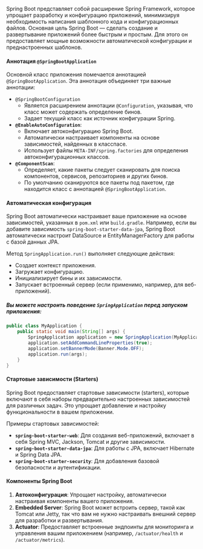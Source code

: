 Spring Boot представляет собой расширение Spring Framework, которое упрощает разработку и конфигурацию приложений, минимизируя необходимость написания шаблонного кода и конфигурационных файлов. Основная цель Spring Boot — сделать создание и развертывание приложений более быстрым и простым. Для этого он предоставляет мощные возможности автоматической конфигурации и преднастроенных шаблонов.

#### **Аннотация `@SpringBootApplication`**

Основной класс приложения помечается аннотацией `@SpringBootApplication`. Эта аннотация объединяет три важные аннотации:

- `@SpringBootConfiguration`
    - Является расширением аннотации `@Configuration`, указывая, что класс может содержать определение бинов.
    - Задает текущий класс как источник конфигурации Spring.
- **`@EnableAutoConfiguration`**:
    - Включает автоконфигурацию Spring Boot.
    - Автоматически настраивает компоненты на основе зависимостей, найденных в класспасе.
    - Использует файлы `META-INF/spring.factories` для определения автоконфигурационных классов.
- **`@ComponentScan`**:
    - Определяет, какие пакеты следует сканировать для поиска компонентов, сервисов, репозиториев и других бинов.
    - По умолчанию сканируются все пакеты под пакетом, где находится класс с аннотацией `@SpringBootApplication`.
#### **Автоматическая конфигурация**

Spring Boot автоматически настраивает ваше приложение на основе зависимостей, указанных в `pom.xml` или `build.gradle`. Например, если вы добавите зависимость `spring-boot-starter-data-jpa`, Spring Boot автоматически настроит DataSource и EntityManagerFactory для работы с базой данных JPA.

Метод `SpringApplication.run()` выполняет следующие действия:

- Создает контекст приложения.
- Загружает конфигурацию.
- Инициализирует бины и их зависимости.
- Запускает встроенный сервер (если применимо, например, для веб-приложений).

##### Вы можете настроить поведение `SpringApplication` перед запуском приложения:

```java
public class MyApplication {
    public static void main(String[] args) {
        SpringApplication application = new SpringApplication(MyApplication.class);
        application.setAddCommandLineProperties(true);
        application.setBannerMode(Banner.Mode.OFF);
        application.run(args);
    }
}
```

#### **Стартовые зависимости (Starters)**

Spring Boot предоставляет стартовые зависимости (starters), которые включают в себя наборы предварительно настроенных зависимостей для различных задач. Это упрощает добавление и настройку функциональности в вашем приложении.

Примеры стартовых зависимостей:

- **`spring-boot-starter-web`**: Для создания веб-приложений, включает в себя Spring MVC, Jackson, Tomcat и другие зависимости.
- **`spring-boot-starter-data-jpa`**: Для работы с JPA, включает Hibernate и Spring Data JPA.
- **`spring-boot-starter-security`**: Для добавления базовой безопасности и аутентификации.

#### **Компоненты Spring Boot**

1. **Автоконфигурация**: Упрощает настройку, автоматически настраивая компоненты вашего приложения.
2. **Embedded Server**: Spring Boot может встроить сервер, такой как Tomcat или Jetty, так что вам не нужно настраивать внешний сервер для разработки и развертывания.
3. **Actuator**: Предоставляет встроенные эндпоинты для мониторинга и управления вашим приложением (например, `/actuator/health` и `/actuator/metrics`).

